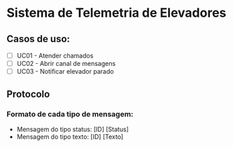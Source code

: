 # Sistema de Telemetria de Elevadores

## Casos de uso:
- [ ] UC01 - Atender chamados
- [ ] UC02 - Abrir canal de mensagens
- [ ] UC03 - Notificar elevador parado

## Protocolo
### Formato de cada tipo de mensagem:
- Mensagem do tipo status: [ID] [Status]
- Mensagem do tipo texto: [ID] [Texto]